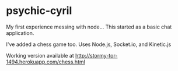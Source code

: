 psychic-cyril
=============

My first experience messing with node... This started as a basic chat application.

I've added a chess game too.  Uses Node.js, Socket.io, and Kinetic.js

Working version available at http://stormy-tor-1494.herokuapp.com/chess.html
